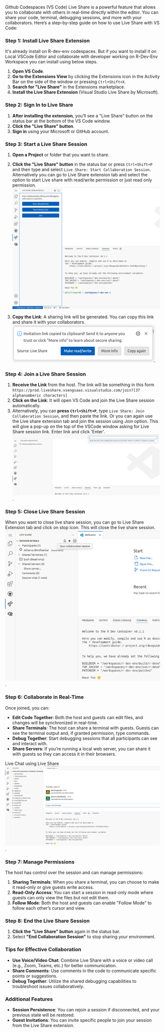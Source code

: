 Github Codespaces (VS Code) Live Share is a powerful feature that allows you to collaborate with others in real-time directly within the editor. You can share your code, terminal, debugging sessions, and more with your collaborators. Here’s a step-by-step guide on how to use Live Share with VS Code:

### Step 1: Install Live Share Extension
It's already install on R-dev-env codespaces.
But if you want to install it on Local VSCode Editor and collaborate with developer working on R-Dev-Env Workspace you can install using below steps.

1. **Open VS Code**.
2. **Go to the Extensions View** by clicking the Extensions icon in the Activity Bar on the side of the window or pressing `Ctrl+Shift+X`.
3. **Search for "Live Share"** in the Extensions marketplace.
4. **Install the Live Share Extension** (Visual Studio Live Share by Microsoft).

### Step 2: Sign In to Live Share

1. **After installing the extension**, you’ll see a "Live Share" button on the status bar at the bottom of the VS Code window.
2. **Click the "Live Share" button**. 
3. **Sign in** using your Microsoft or GitHub account.

### Step 3: Start a Live Share Session

1. **Open a Project** or folder that you want to share.
2. **Click the "Live Share" button** in the status bar or press `Ctrl+Shift+P` and then type and select `Live Share: Start Collaboration Session`. 
Alternatively you can go to Live Share extension tab and select the option to start Live share with read/write permission or just read only permission.
![alt text](../assets/live-share.png)

3. **Copy the Link**: A sharing link will be generated. You can copy this link and share it with your collaborators.
![alt text](../assets/live-share2.png)

### Step 4: Join a Live Share Session

1. **Receive the Link** from the host. The link will be something in this form `https://prod.liveshare.vsengsaas.visualstudio.com/join?[37 alphanumberic characters]`
2. **Click on the Link**: It will open VS Code and join the Live Share session automatically.
3. Alternatively, you can **press `Ctrl+Shift+P`**, type `Live Share: Join Collaboration Session`, and then paste the link. Or you can again use the Live share extension tab and join the session using Join option. This will give a pop-up on the top of the VSCode window asking for Live Share session link. Enter link and click 'Enter'.
![alt text](../assets/live-share3.png). 

### Step 5: Close Live Share Session
When you want to close live share session, you can go to Live Share Extension tab and click on stop icon. This will close the live share session.
![alt text](../assets/live-share4.png).

### Step 6: Collaborate in Real-Time

Once joined, you can:

- **Edit Code Together**: Both the host and guests can edit files, and changes will be synchronized in real-time.
- **Share Terminals**: The host can share a terminal with guests. Guests can see the terminal output and, if granted permission, type commands.
- **Debug Together**: Start debugging sessions that all participants can see and interact with.
- **Share Servers**: If you’re running a local web server, you can share it with guests so they can access it in their browsers.

Live Chat using Live Share
![alt text](../assets/live-share5.png).

### Step 7: Manage Permissions

The host has control over the session and can manage permissions:

1. **Sharing Terminals**: When you share a terminal, you can choose to make it read-only or give guests write access.
2. **Read-Only Access**: You can start a session in read-only mode where guests can only view the files but not edit them.
3. **Follow Mode**: Both the host and guests can enable "Follow Mode" to follow each other’s cursor and view.

### Step 8: End the Live Share Session

1. **Click the "Live Share" button** again in the status bar.
2. Select **"End Collaboration Session"** to stop sharing your environment.

### Tips for Effective Collaboration

- **Use Voice/Video Chat**: Combine Live Share with a voice or video call (e.g., Zoom, Teams, etc.) for better communication.
- **Share Comments**: Use comments in the code to communicate specific points or suggestions.
- **Debug Together**: Utilize the shared debugging capabilities to troubleshoot issues collaboratively.

### Additional Features

- **Session Persistence**: You can rejoin a session if disconnected, and your previous state will be restored.
- **Guest Invitations**: You can invite specific people to join your session from the Live Share extension.
